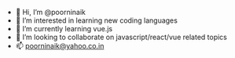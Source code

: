 - 👋 Hi, I’m @poorninaik
- 👀 I’m interested in learning new coding languages
- 🌱 I’m currently learning vue.js
- 💞️ I’m looking to collaborate on javascript/react/vue related topics
- 📫 poorninaik@yahoo.co.in

<!---
poorninaik/poorninaik is a ✨ special ✨ repository because its `README.md` (this file) appears on your GitHub profile.
You can click the Preview link to take a look at your changes.
--->
